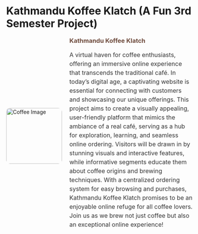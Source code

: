 # Kathmandu Koffee Klatch (A Fun 3rd Semester Project)

<div style="display: flex; align-items: center; margin-bottom: 20px;">
    <img src="https://github.com/user-attachments/assets/6473eed8-437e-48cd-89bf-845f21e15ae9" width="150" alt="Coffee Image" style="border-radius: 10px; margin-right: 20px;">
    <div>
        <h3 style="margin: 0; color: #6f4c3e;">Kathmandu Koffee Klatch</h3>
        <p style="font-size: 16px; line-height: 1.5; color: #333;">
            A virtual haven for coffee enthusiasts, offering an immersive online experience that transcends the traditional café. In today’s digital age, a captivating website is essential for connecting with customers and showcasing our unique offerings. This project aims to create a visually appealing, user-friendly platform that mimics the ambiance of a real café, serving as a hub for exploration, learning, and seamless online ordering. 
            Visitors will be drawn in by stunning visuals and interactive features, while informative segments educate them about coffee origins and brewing techniques. With a centralized ordering system for easy browsing and purchases, Kathmandu Koffee Klatch promises to be an enjoyable online refuge for all coffee lovers. Join us as we brew not just coffee but also an exceptional online experience!
        </p>
    </div>
</div>
